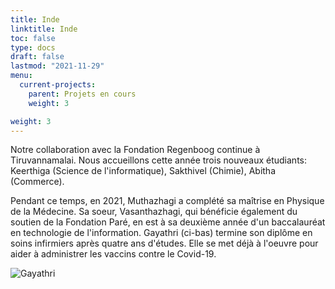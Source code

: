 ```yaml
---
title: Inde
linktitle: Inde
toc: false
type: docs
draft: false
lastmod: "2021-11-29"
menu:
  current-projects:
    parent: Projets en cours
    weight: 3

weight: 3
---
```


Notre collaboration avec la Fondation Regenboog continue à Tiruvannamalai. Nous accueillons cette année trois nouveaux étudiants: Keerthiga (Science de l'informatique), Sakthivel (Chimie), Abitha (Commerce).

Pendant ce temps, en 2021, Muthazhagi a complété sa maîtrise en Physique de la Médecine. Sa soeur, Vasanthazhagi, qui bénéficie également du soutien de la Fondation Paré, en est à sa deuxième année d'un baccalauréat en technologie de l'information. Gayathri (ci-bas) termine son diplôme en soins infirmiers après quatre ans d'études. Elle se met déjà à l'oeuvre pour aider à administrer les vaccins contre le Covid-19.

![Gayathri](/img/India/Gayathri.jpg)
